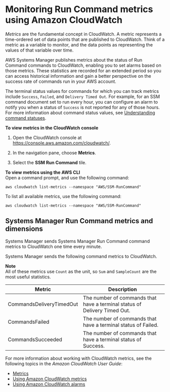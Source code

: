 # Monitoring Run Command metrics using Amazon CloudWatch<a name="monitoring-cloudwatch-metrics"></a>

*Metrics* are the fundamental concept in CloudWatch\. A metric represents a time\-ordered set of data points that are published to CloudWatch\. Think of a metric as a variable to monitor, and the data points as representing the values of that variable over time\.

AWS Systems Manager publishes metrics about the status of Run Command commands to CloudWatch, enabling you to set alarms based on those metrics\. These statistics are recorded for an extended period so you can access historical information and gain a better perspective on the success rate of commands run in your AWS account\. 

The terminal status values for commands for which you can track metrics include `Success`, `Failed`, and `Delivery Timed Out`\. For example, for an SSM command document set to run every hour, you can configure an alarm to notify you when a status of `Success` is not reported for any of those hours\. For more information about command status values, see [Understanding command statuses](monitor-commands.md)\.

**To view metrics in the CloudWatch console**

1. Open the CloudWatch console at [https://console\.aws\.amazon\.com/cloudwatch/](https://console.aws.amazon.com/cloudwatch/)\.

1. In the navigation pane, choose **Metrics**\.

1. Select the **SSM Run Command** tile\.

**To view metrics using the AWS CLI**  
Open a command prompt, and use the following command:

```
aws cloudwatch list-metrics --namespace "AWS/SSM-RunCommand"
```

To list all available metrics, use the following command:

```
aws cloudwatch list-metrics --namespace "AWS/SSM-RunCommand"
```

## Systems Manager Run Command metrics and dimensions<a name="metrics-and-dimensions"></a>

Systems Manager sends Systems Manager Run Command command metrics to CloudWatch one time every minute\. 

Systems Manager sends the following command metrics to CloudWatch\.

**Note**  
All of these metrics use `Count` as the unit, so `Sum` and `SampleCount` are the most useful statistics\.


| Metric | Description | 
| --- | --- | 
| CommandsDeliveryTimedOut  | The number of commands that have a terminal status of Delivery Timed Out\.  | 
| CommandsFailed  | The number of commands that have a terminal status of Failed\. | 
| CommandsSucceeded  | The number of commands that have a terminal status of Success\. | 

For more information about working with CloudWatch metrics, see the following topics in the *Amazon CloudWatch User Guide*:
+ [Metrics](https://docs.aws.amazon.com/AmazonCloudWatch/latest/monitoring/cloudwatch_concepts.html#Metric)
+ [Using Amazon CloudWatch metrics](https://docs.aws.amazon.com/AmazonCloudWatch/latest/monitoring/working_with_metrics.html)
+ [Using Amazon CloudWatch alarms](https://docs.aws.amazon.com/AmazonCloudWatch/latest/monitoring/AlarmThatSendsEmail.html)
